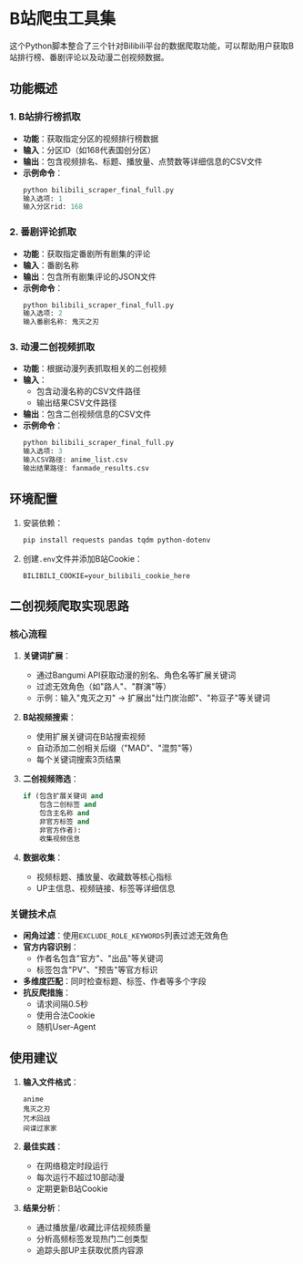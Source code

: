 # B站爬虫工具集

这个Python脚本整合了三个针对Bilibili平台的数据爬取功能，可以帮助用户获取B站排行榜、番剧评论以及动漫二创视频数据。

## 功能概述

### 1. B站排行榜抓取
- **功能**：获取指定分区的视频排行榜数据
- **输入**：分区ID（如168代表国创分区）
- **输出**：包含视频排名、标题、播放量、点赞数等详细信息的CSV文件
- **示例命令**：
  ```python
  python bilibili_scraper_final_full.py
  输入选项: 1
  输入分区rid: 168
  ```

### 2. 番剧评论抓取
- **功能**：获取指定番剧所有剧集的评论
- **输入**：番剧名称
- **输出**：包含所有剧集评论的JSON文件
- **示例命令**：
  ```python
  python bilibili_scraper_final_full.py
  输入选项: 2
  输入番剧名称: 鬼灭之刃
  ```

### 3. 动漫二创视频抓取
- **功能**：根据动漫列表抓取相关的二创视频
- **输入**：
  - 包含动漫名称的CSV文件路径
  - 输出结果CSV文件路径
- **输出**：包含二创视频信息的CSV文件
- **示例命令**：
  ```python
  python bilibili_scraper_final_full.py
  输入选项: 3
  输入CSV路径: anime_list.csv
  输出结果路径: fanmade_results.csv
  ```

## 环境配置

1. 安装依赖：
   ```bash
   pip install requests pandas tqdm python-dotenv
   ```

2. 创建`.env`文件并添加B站Cookie：
   ```
   BILIBILI_COOKIE=your_bilibili_cookie_here
   ```

## 二创视频爬取实现思路

### 核心流程

1. **关键词扩展**：
   - 通过Bangumi API获取动漫的别名、角色名等扩展关键词
   - 过滤无效角色（如"路人"、"群演"等）
   - 示例：输入"鬼灭之刃" → 扩展出"灶门炭治郎"、"祢豆子"等关键词

2. **B站视频搜索**：
   - 使用扩展关键词在B站搜索视频
   - 自动添加二创相关后缀（"MAD"、"混剪"等）
   - 每个关键词搜索3页结果

3. **二创视频筛选**：
   ```python
   if (包含扩展关键词 and 
       包含二创标签 and 
       包含主名称 and 
       非官方标签 and 
       非官方作者):
       收集视频信息
   ```

4. **数据收集**：
   - 视频标题、播放量、收藏数等核心指标
   - UP主信息、视频链接、标签等详细信息

### 关键技术点

- **闲角过滤**：使用`EXCLUDE_ROLE_KEYWORDS`列表过滤无效角色
- **官方内容识别**：
  - 作者名包含"官方"、"出品"等关键词
  - 标签包含"PV"、"预告"等官方标识
- **多维度匹配**：同时检查标题、标签、作者等多个字段
- **抗反爬措施**：
  - 请求间隔0.5秒
  - 使用合法Cookie
  - 随机User-Agent

## 使用建议

1. **输入文件格式**：
   ```csv
   anime
   鬼灭之刃
   咒术回战
   间谍过家家
   ```

2. **最佳实践**：
   - 在网络稳定时段运行
   - 每次运行不超过10部动漫
   - 定期更新B站Cookie

3. **结果分析**：
   - 通过播放量/收藏比评估视频质量
   - 分析高频标签发现热门二创类型
   - 追踪头部UP主获取优质内容源
